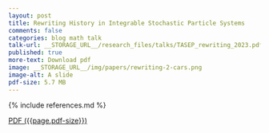 ```yaml
---
layout: post
title: Rewriting History in Integrable Stochastic Particle Systems
comments: false
categories: blog math talk
talk-url: __STORAGE_URL__/research_files/talks/TASEP_rewriting_2023.pdf
published: true
more-text: Download pdf
image: __STORAGE_URL__/img/papers/rewriting-2-cars.png
image-alt: A slide
pdf-size: 5.7 MB
---
```




{% include references.md %}

<!--more-->

<a href="{{ page.talk-url | replace: '__STORAGE_URL__', site.storage_url}}" target="_blank">PDF ({{page.pdf-size}})</a>
